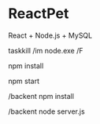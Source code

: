 # ReactPet
React + Node.js + MySQL

taskkill /im node.exe /F

npm install 

npm start


/backent npm install

/backent node server.js
